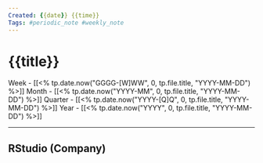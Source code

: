 ```yaml
---
Created: {{date}} {{time}}
Tags: #periodic_note #weekly_note
---
```


# {{title}}

Week - [[<% tp.date.now("GGGG-[W]WW", 0, tp.file.title, "YYYY-MM-DD") %>]]
Month - [[<% tp.date.now("YYYY-MM", 0, tp.file.title, "YYYY-MM-DD") %>]]
Quarter - [[<% tp.date.now("YYYY-[Q]Q", 0, tp.file.title, "YYYY-MM-DD") %>]]
Year - [[<% tp.date.now("YYYY", 0, tp.file.title, "YYYY-MM-DD") %>]]

---



## RStudio (Company)


